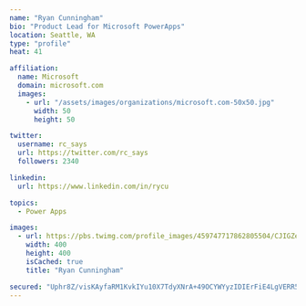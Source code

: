 ```yaml
---
name: "Ryan Cunningham"
bio: "Product Lead for Microsoft PowerApps"
location: Seattle, WA
type: "profile"
heat: 41

affiliation:
  name: Microsoft
  domain: microsoft.com
  images:
    - url: "/assets/images/organizations/microsoft.com-50x50.jpg"
      width: 50
      height: 50

twitter:
  username: rc_says
  url: https://twitter.com/rc_says
  followers: 2340

linkedin:
  url: https://www.linkedin.com/in/rycu

topics:
  - Power Apps

images:
  - url: https://pbs.twimg.com/profile_images/459747717862805504/CJIGZejd_400x400.png
    width: 400
    height: 400
    isCached: true
    title: "Ryan Cunningham"

secured: "Uphr8Z/visKAyfaRM1KvkIYu10X7TdyXNrA+49OCYWYyzIDIErFiE4LgVERR5ESUdFNoBb5Zyru7byaJHkqKhg7RDjbK4pYyzPzxcJBhKSm+Z48SVBS7NMha4JIiFUzkklhUJ8/iFp6YQZFobFMXao4u07NFDx6FTxqxtHVnpL0iqBYENEsFtRbRHFAocZN7e42Zn66VliRRXMy8ptVMfNkjc/6+LxFrQX1NweFbGPKSQ+N3294HIlTMRiquCdL4+VNdDSKvwPLsL8EwRh4tMkTr7X+ZrX6neREXf+qKQ59KoZmMhIScH+5Y4dTDzKI5jQNc7ChMKDr5YvcjCuYTAn3geXr4JwLhK96+8+TU2EqTcjyIv55XqDoqvowYneqVGMXYyLYWDK+TL6rO7YnDcqRccy1XG2zskQBvjulXmnY=;eWOr4BNronyyaiCjo5fclw=="
---
```



